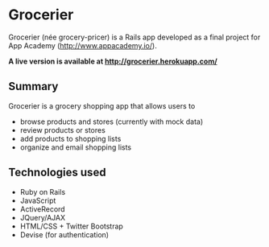 # Grocerier

Grocerier (née grocery-pricer) is a Rails app developed
as a final project for App Academy (http://www.appacademy.io/).

**A live version is available at http://grocerier.herokuapp.com/**

## Summary
Grocerier is a grocery shopping app that allows users to
* browse products and stores (currently with mock data)
* review products or stores
* add products to shopping lists
* organize and email shopping lists

## Technologies used
* Ruby on Rails
* JavaScript
* ActiveRecord
* JQuery/AJAX
* HTML/CSS + Twitter Bootstrap
* Devise (for authentication)

